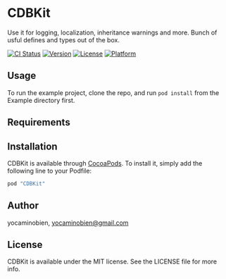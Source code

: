 # CDBKit

Use it for logging, localization, inheritance warnings and more.
Bunch of usful defines and types out of the box.

[![CI Status](http://img.shields.io/travis/yocaminobien/CDBKit.svg?style=flat)](https://travis-ci.org/yocaminobien/CDBKit)
[![Version](https://img.shields.io/cocoapods/v/CDBKit.svg?style=flat)](http://cocoapods.org/pods/CDBKit)
[![License](https://img.shields.io/cocoapods/l/CDBKit.svg?style=flat)](http://cocoapods.org/pods/CDBKit)
[![Platform](https://img.shields.io/cocoapods/p/CDBKit.svg?style=flat)](http://cocoapods.org/pods/CDBKit)

## Usage

To run the example project, clone the repo, and run `pod install` from the Example directory first.

## Requirements

## Installation

CDBKit is available through [CocoaPods](http://cocoapods.org). To install
it, simply add the following line to your Podfile:

```ruby
pod "CDBKit"
```

## Author

yocaminobien, yocaminobien@gmail.com

## License

CDBKit is available under the MIT license. See the LICENSE file for more info.
